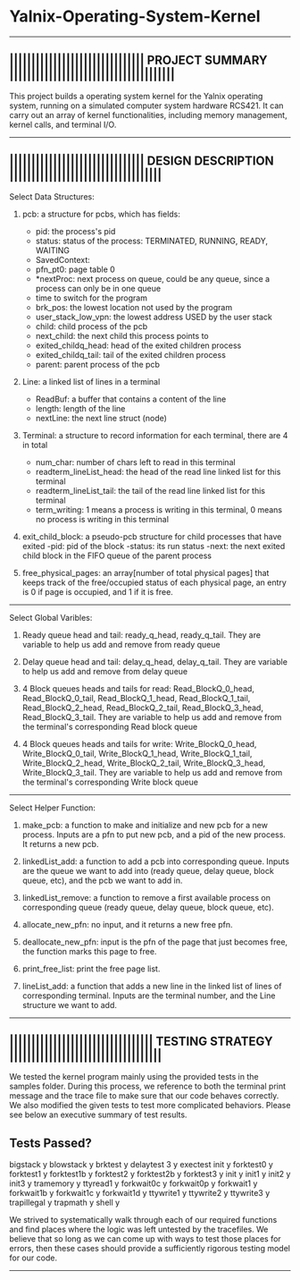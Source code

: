 # Yalnix-Operating-System-Kernel

--------------------------------------------------------------------------------------
||||||||||||||||||||||||||||||| PROJECT SUMMARY ||||||||||||||||||||||||||||||||||||||
--------------------------------------------------------------------------------------
This project builds a operating system kernel for the Yalnix operating system, running 
on a simulated computer system hardware RCS421. It can carry out an array of kernel
functionalities, including memory management, kernel calls, and terminal I/O.

--------------------------------------------------------------------------------------
||||||||||||||||||||||||||||||| DESIGN DESCRIPTION |||||||||||||||||||||||||||||||||||
--------------------------------------------------------------------------------------
Select Data Structures:

1. pcb: a structure for pcbs, which has fields:
	- pid: the process's pid
	- status: status of the process: TERMINATED, RUNNING, READY, WAITING
	- SavedContext: 
	- pfn_pt0: page table 0
	- *nextProc: next process on queue, could be any queue, since a process can only be in one queue
	- time to switch for the program
	- brk_pos: the lowest location not used by the program
	- user_stack_low_vpn: the lowest address USED by the user stack
	- child: child process of the pcb
	- next_child: the next child this process points to
	- exited_childq_head: head of the exited children process
	- exited_childq_tail: tail of the exited children process
	- parent: parent process of the pcb

2. Line: a linked list of lines in a terminal
	- ReadBuf: a buffer that contains a content of the line
	- length: length of the line
	- nextLine: the next line struct (node)

3. Terminal: a structure to record information for each terminal, there are 4 in total
	- num_char: number of chars left to read in this terminal
	- readterm_lineList_head: the head of the read line linked list for this terminal
	- readterm_lineList_tail: the tail of the read line linked list for this terminal
	- term_writing: 1 means a process is writing in this terminal, 0 means no process is writing in this terminal

4. exit_child_block: a pseudo-pcb structure for child processes that have exited
	-pid: pid of the block
	-status: its run status
	-next: the next exited child block in the FIFO queue of the parent process


5. free_physical_pages: an array[number of total physical pages] that keeps track of the free/occupied status of each
physical page, an entry is 0 if page is occupied, and 1 if it is free.

--------------------------------------------------------------------------------------

Select Global Varibles:
 
1. Ready queue head and tail: ready_q_head, ready_q_tail. They are variable to help us add and remove from ready queue

2. Delay queue head and tail:  delay_q_head, delay_q_tail. They are variable to help us add and remove from delay queue

3. 4 Block queues heads and tails for read: Read_BlockQ_0_head, Read_BlockQ_0_tail, Read_BlockQ_1_head, Read_BlockQ_1_tail, Read_BlockQ_2_head, Read_BlockQ_2_tail, Read_BlockQ_3_head, Read_BlockQ_3_tail. They are variable to help us add and remove from the terminal's corresponding Read block queue

4. 4 Block queues heads and tails for write: Write_BlockQ_0_head, Write_BlockQ_0_tail, Write_BlockQ_1_head, Write_BlockQ_1_tail, Write_BlockQ_2_head, Write_BlockQ_2_tail, Write_BlockQ_3_head, Write_BlockQ_3_tail. They are variable to help us add and remove from the terminal's corresponding Write block queue

--------------------------------------------------------------------------------------

Select Helper Function:

1. make_pcb: a function to make and initialize and new pcb for a new process. Inputs are a pfn to put new pcb, and a pid of the new process. It returns a new pcb. 

2. linkedList_add: a function to add a pcb into corresponding queue. Inputs are the queue we want to add into (ready queue, delay queue, block queue, etc), and the pcb we want to add in. 

3. linkedList_remove: a function to remove a first available process on corresponding queue (ready queue, delay queue, block queue, etc). 

4. allocate_new_pfn: no input, and it returns a new free pfn.

5. deallocate_new_pfn: input is the pfn of the page that just becomes free, the function marks this page to free.

6. print_free_list: print the free page list. 

7. lineList_add: a function that adds a new line in the linked list of lines of corresponding terminal. Inputs are the terminal number, and the Line structure we want to add.

--------------------------------------------------------------------------------------
||||||||||||||||||||||||||||||||| TESTING STRATEGY |||||||||||||||||||||||||||||||||||
--------------------------------------------------------------------------------------

We tested the kernel program mainly using the provided tests in the samples folder.
During this process, we reference to both the terminal print message and the trace file 
to make sure that our code behaves correctly. We also modified the given tests to test 
more complicated behaviors. Please see below an executive summary of test results. 

Tests 			Passed?
-----------------------------
bigstack		y
blowstack		y
brktest			y
delaytest 3		y
exectest init	y
forktest0		y
forktest1       y
forktest1b		y
forktest2       y
forktest2b		y
forktest3		y
init 			y
init1			y
init2			y
init3			y
tramemory		y
ttyread1		y
forkwait0c		y
forkwait0p		y
forkwait1 		y
forkwait1b		y
forkwait1c		y
forkwait1d		y
ttywrite1		y
ttywrite2		y
ttywrite3		y
trapillegal		y
trapmath		y
shell			y

We strived to systematically walk through each of our required functions and 
find places where the logic was left untested by the tracefiles. We believe 
that so long as we can come up with ways to test those places for errors, then 
these cases should provide a sufficiently rigorous testing model for our code.

--------------------------------------------------------------------------------------
